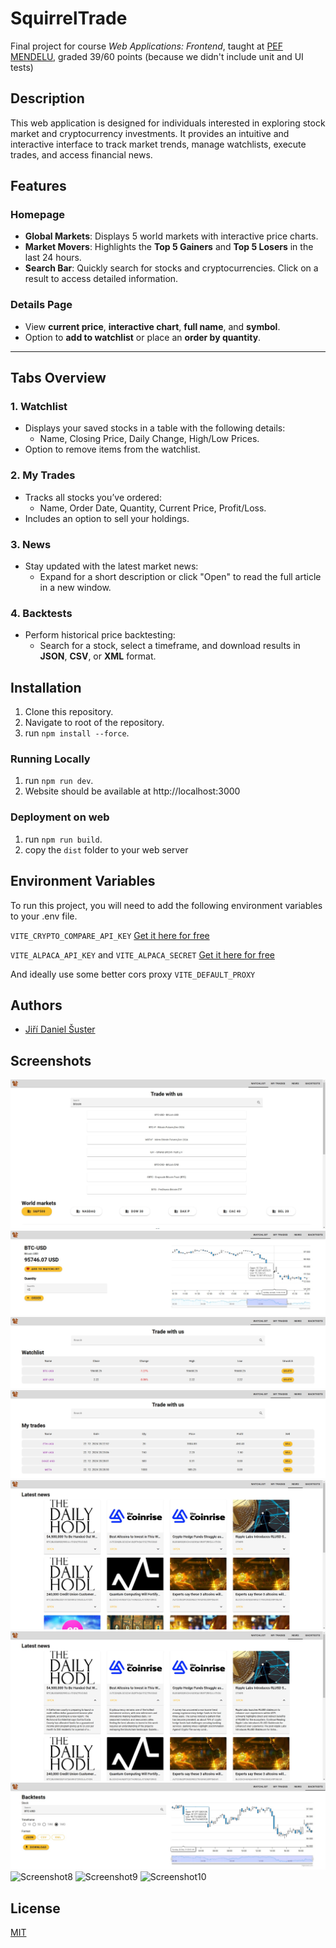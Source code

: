 
# SquirrelTrade
Final project for course *Web Applications: Frontend*, taught at [PEF MENDELU](https://pef.mendelu.cz/), graded 39/60 points (because we didn't include unit and UI tests)

## Description
This web application is designed for individuals interested in exploring stock market and cryptocurrency investments. It provides an intuitive and interactive interface to track market trends, manage watchlists, execute trades, and access financial news.

## Features

### Homepage
- **Global Markets**: Displays 5 world markets with interactive price charts.
- **Market Movers**: Highlights the **Top 5 Gainers** and **Top 5 Losers** in the last 24 hours.
- **Search Bar**: Quickly search for stocks and cryptocurrencies. Click on a result to access detailed information.

### Details Page
- View **current price**, **interactive chart**, **full name**, and **symbol**.
- Option to **add to watchlist** or place an **order by quantity**.

---

## Tabs Overview

### 1. Watchlist
- Displays your saved stocks in a table with the following details:
  - Name, Closing Price, Daily Change, High/Low Prices.
- Option to remove items from the watchlist.

### 2. My Trades
- Tracks all stocks you’ve ordered:
  - Name, Order Date, Quantity, Current Price, Profit/Loss.
- Includes an option to sell your holdings.

### 3. News
- Stay updated with the latest market news:
  - Expand for a short description or click "Open" to read the full article in a new window.

### 4. Backtests
- Perform historical price backtesting:
  - Search for a stock, select a timeframe, and download results in **JSON**, **CSV**, or **XML** format.

## Installation

1. Clone this repository.
2. Navigate to root of the repository.
3. run `npm install --force`.

### Running Locally
1. run `npm run dev`.
2. Website should be available at http://localhost:3000

### Deployment on web
1. run `npm run build`.
2. copy the `dist` folder to your web server
## Environment Variables

To run this project, you will need to add the following environment variables to your .env file.

`VITE_CRYPTO_COMPARE_API_KEY` [Get it here for free](https://min-api.cryptocompare.com/)

`VITE_ALPACA_API_KEY` and `VITE_ALPACA_SECRET` [Get it here for free](https://alpaca.markets/)



And ideally use some better cors proxy `VITE_DEFAULT_PROXY`

## Authors

- [Jiří Daniel Šuster](https://www.linkedin.com/in/ji%C5%99%C3%AD-daniel-%C5%A1uster-7017b0306/)


## Screenshots

![Screenshot1](Screenshots/Screenshot1.png)
![Screenshot2](Screenshots/Screenshot2.png)
![Screenshot3](Screenshots/Screenshot3.png)
![Screenshot4](Screenshots/Screenshot4.png)
![Screenshot5](Screenshots/Screenshot5.png)
![Screenshot6](Screenshots/Screenshot6.png)
![Screenshot7](Screenshots/Screenshot7.png)
![Screenshot8](Screenshots/Screenshot8.png)
![Screenshot9](Screenshots/Screenshot9.png)
![Screenshot10](Screenshots/Screenshot10.png)


## License

[MIT](https://choosealicense.com/licenses/mit/)

